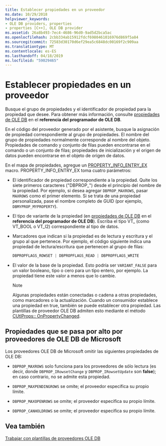 ```yaml
---
title: Establecer propiedades en un proveedor
ms.date: 10/29/2018
helpviewer_keywords:
- OLE DB providers, properties
- properties [C++], OLE DB provider
ms.assetid: 26a8b493-7ec4-4686-96d0-9ad5d2bca5ac
ms.openlocfilehash: 2cbb334ab15912fdcf6980461016976d869f5a84
ms.sourcegitcommit: 72583d30170d6ef29ea5c6848dc00169f2c909aa
ms.translationtype: MT
ms.contentlocale: es-ES
ms.lasthandoff: 04/18/2019
ms.locfileid: "59029465"
---
```

# <a name="setting-properties-in-your-provider"></a>Establecer propiedades en un proveedor

Busque el grupo de propiedades y el identificador de propiedad para la propiedad que desee. Para obtener más información, consulte [propiedades de OLE DB](/previous-versions/windows/desktop/ms722734(v=vs.85)) en el **referencia del programador de OLE DB**.

En el código del proveedor generado por el asistente, busque la asignación de propiedad correspondiente al grupo de propiedades. El nombre del grupo de propiedades normalmente corresponde al nombre del objeto. Propiedades de comando y conjunto de filas pueden encontrarse en el comando o un conjunto de filas; propiedades de inicialización y el origen de datos pueden encontrarse en el objeto de origen de datos.

En el mapa de propiedades, agregue un [PROPERTY_INFO_ENTRY_EX](../../data/oledb/property-info-entry-ex.md) macro. PROPERTY_INFO_ENTRY_EX toma cuatro parámetros:

- El identificador de propiedad correspondiente a la propiedad. Quite los siete primeros caracteres ("DBPROP_") desde el principio del nombre de la propiedad. Por ejemplo, si desea agregar `DBPROP_MAXROWS`, pasar `MAXROWS` como el primer elemento. Si se trata de una propiedad personalizada, pase el nombre completo de GUID (por ejemplo, `DBMYPROP_MYPROPERTY`).

- El tipo de variante de la propiedad (en [propiedades de OLE DB](/previous-versions/windows/desktop/ms722734(v=vs.85)) en el **referencia del programador de OLE DB**). Escriba el tipo VT_ (como VT_BOOL o VT_I2) correspondiente al tipo de datos.

- Marcadores que indican si la propiedad es de lectura y escritura y el grupo al que pertenece. Por ejemplo, el código siguiente indica una propiedad de lectura/escritura que pertenecen al grupo de filas:

    ```cpp
    DBPROPFLAGS_ROWSET | DBPROPFLAGS_READ | DBPROPFLAGS_WRITE
    ```

- El valor de la base de la propiedad. Esto podría ser `VARIANT_FALSE` para un valor booleano, tipo o cero para un tipo entero, por ejemplo. La propiedad tiene este valor a menos que lo cambie.

    > [!NOTE]
    > Algunas propiedades están conectadas o cadena a otras propiedades, como marcadores o la actualización. Cuando un consumidor establece una propiedad en true, también se puede establecer otra propiedad. Las plantillas de proveedor OLE DB admiten esto mediante el método [CUtlProps:: OnPropertyChanged](../../data/oledb/cutlprops-onpropertychanged.md).

## <a name="properties-ignored-by-microsoft-ole-db-providers"></a>Propiedades que se pasa por alto por proveedores de OLE DB de Microsoft

Los proveedores OLE DB de Microsoft omitir las siguientes propiedades de OLE DB:

- `DBPROP_MAXROWS` solo funciona para los proveedores de sólo lectura (es decir, donde `DBPROP_IRowsetChange` y `DBPROP_IRowsetUpdate` son **false**); en caso contrario, no se admite esta propiedad.

- `DBPROP_MAXPENDINGROWS` se omite; el proveedor especifica su propio límite.

- `DBPROP_MAXOPENROWS` se omite; el proveedor especifica su propio límite.

- `DBPROP_CANHOLDROWS` se omite; el proveedor especifica su propio límite.

## <a name="see-also"></a>Vea también

[Trabajar con plantillas de proveedores OLE DB](../../data/oledb/working-with-ole-db-provider-templates.md)